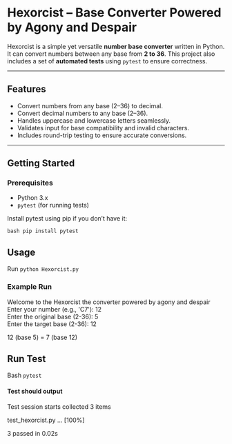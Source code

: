 # Hexorcist – Base Converter Powered by Agony and Despair

Hexorcist is a simple yet versatile **number base converter** written in Python. It can convert numbers between any base from **2 to 36**. This project also includes a set of **automated tests** using `pytest` to ensure correctness.

---

## Features

- Convert numbers from any base (2–36) to decimal.
- Convert decimal numbers to any base (2–36).
- Handles uppercase and lowercase letters seamlessly.
- Validates input for base compatibility and invalid characters.
- Includes round-trip testing to ensure accurate conversions.

---

## Getting Started

### Prerequisites

- Python 3.x
- `pytest` (for running tests)

Install pytest using pip if you don’t have it:

`bash
pip install pytest`

## Usage

Run `python Hexorcist.py`

### Example Run

Welcome to the Hexorcist the converter powered by agony and despair                       
Enter your number (e.g., 'C7'): 12                                    
Enter the original base (2-36): 5                                  
Enter the target base (2-36): 12                                              

12 (base 5) = 7 (base 12)

## Run Test

Bash `pytest`

#### Test should output

Test session starts
collected 3 items

test_hexorcist.py ...   [100%]

3 passed in 0.02s

